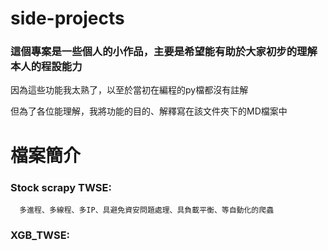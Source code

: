 # side-projects
### 這個專案是一些個人的小作品，主要是希望能有助於大家初步的理解本人的程設能力
因為這些功能我太熟了，以至於當初在編程的py檔都沒有註解

但為了各位能理解，我將功能的目的、解釋寫在該文件夾下的MD檔案中


# 檔案簡介
### Stock scrapy TWSE: 
      多進程、多線程、多IP、具避免資安問題處理、具負載平衡、等自動化的爬蟲

### XGB_TWSE: 
      
